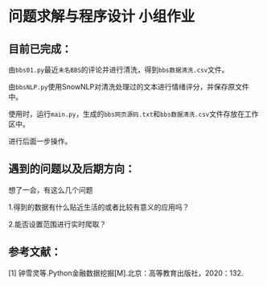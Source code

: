 # 问题求解与程序设计 小组作业

## 目前已完成：

由`bbs01.py`最近`未名BBS`的评论并进行清洗，得到`bbs数据清洗.csv`文件。

由`bbsNLP.py`使用SnowNLP对清洗处理过的文本进行情绪评分，并保存原文件中。

使用时，运行`main.py`，生成的`bbs网页源码.txt`和`bbs数据清洗.csv`文件存放在工作区中。

进行后面一步操作。

## 遇到的问题以及后期方向：

想了一会，有这么几个问题

1.得到的数据有什么贴近生活的或者比较有意义的应用吗？

2.能否设置范围进行实时爬取？

## 参考文献：

[1] 钟雪灵等.Python金融数据挖掘[M].北京：高等教育出版社，2020：132.